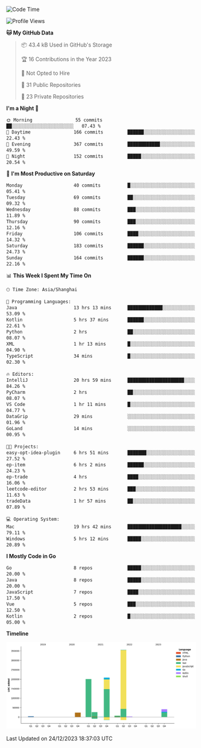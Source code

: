 <!--START_SECTION:waka-->
![Code Time](http://img.shields.io/badge/Code%20Time-2%2C202%20hrs%2042%20mins-blue)

![Profile Views](http://img.shields.io/badge/Profile%20Views-1-blue)

**🐱 My GitHub Data** 

> 📦 43.4 kB Used in GitHub's Storage 
 > 
> 🏆 16 Contributions in the Year 2023
 > 
> 🚫 Not Opted to Hire
 > 
> 📜 31 Public Repositories 
 > 
> 🔑 23 Private Repositories 
 > 
**I'm a Night 🦉** 

```text
🌞 Morning                55 commits          ██░░░░░░░░░░░░░░░░░░░░░░░   07.43 % 
🌆 Daytime                166 commits         ██████░░░░░░░░░░░░░░░░░░░   22.43 % 
🌃 Evening                367 commits         ████████████░░░░░░░░░░░░░   49.59 % 
🌙 Night                  152 commits         █████░░░░░░░░░░░░░░░░░░░░   20.54 % 
```
📅 **I'm Most Productive on Saturday** 

```text
Monday                   40 commits          █░░░░░░░░░░░░░░░░░░░░░░░░   05.41 % 
Tuesday                  69 commits          ██░░░░░░░░░░░░░░░░░░░░░░░   09.32 % 
Wednesday                88 commits          ███░░░░░░░░░░░░░░░░░░░░░░   11.89 % 
Thursday                 90 commits          ███░░░░░░░░░░░░░░░░░░░░░░   12.16 % 
Friday                   106 commits         ████░░░░░░░░░░░░░░░░░░░░░   14.32 % 
Saturday                 183 commits         ██████░░░░░░░░░░░░░░░░░░░   24.73 % 
Sunday                   164 commits         ██████░░░░░░░░░░░░░░░░░░░   22.16 % 
```


📊 **This Week I Spent My Time On** 

```text
🕑︎ Time Zone: Asia/Shanghai

💬 Programming Languages: 
Java                     13 hrs 13 mins      █████████████░░░░░░░░░░░░   53.09 % 
Kotlin                   5 hrs 37 mins       ██████░░░░░░░░░░░░░░░░░░░   22.61 % 
Python                   2 hrs               ██░░░░░░░░░░░░░░░░░░░░░░░   08.07 % 
XML                      1 hr 13 mins        █░░░░░░░░░░░░░░░░░░░░░░░░   04.90 % 
TypeScript               34 mins             █░░░░░░░░░░░░░░░░░░░░░░░░   02.30 % 

🔥 Editors: 
IntelliJ                 20 hrs 59 mins      █████████████████████░░░░   84.26 % 
PyCharm                  2 hrs               ██░░░░░░░░░░░░░░░░░░░░░░░   08.07 % 
VS Code                  1 hr 11 mins        █░░░░░░░░░░░░░░░░░░░░░░░░   04.77 % 
DataGrip                 29 mins             ░░░░░░░░░░░░░░░░░░░░░░░░░   01.96 % 
GoLand                   14 mins             ░░░░░░░░░░░░░░░░░░░░░░░░░   00.95 % 

🐱‍💻 Projects: 
easy-opt-idea-plugin     6 hrs 51 mins       ███████░░░░░░░░░░░░░░░░░░   27.52 % 
ep-item                  6 hrs 2 mins        ██████░░░░░░░░░░░░░░░░░░░   24.23 % 
ep-trade                 4 hrs               ████░░░░░░░░░░░░░░░░░░░░░   16.06 % 
leetcode-editor          2 hrs 53 mins       ███░░░░░░░░░░░░░░░░░░░░░░   11.63 % 
tradeData                1 hr 57 mins        ██░░░░░░░░░░░░░░░░░░░░░░░   07.89 % 

💻 Operating System: 
Mac                      19 hrs 42 mins      ████████████████████░░░░░   79.11 % 
Windows                  5 hrs 12 mins       █████░░░░░░░░░░░░░░░░░░░░   20.89 % 
```

**I Mostly Code in Go** 

```text
Go                       8 repos             █████░░░░░░░░░░░░░░░░░░░░   20.00 % 
Java                     8 repos             █████░░░░░░░░░░░░░░░░░░░░   20.00 % 
JavaScript               7 repos             ████░░░░░░░░░░░░░░░░░░░░░   17.50 % 
Vue                      5 repos             ███░░░░░░░░░░░░░░░░░░░░░░   12.50 % 
Kotlin                   2 repos             █░░░░░░░░░░░░░░░░░░░░░░░░   05.00 % 
```



**Timeline**

![Lines of Code chart](https://raw.githubusercontent.com/youtiaoguagua/youtiaoguagua/master/assets/bar_graph.png)


 Last Updated on 24/12/2023 18:37:03 UTC
<!--END_SECTION:waka-->